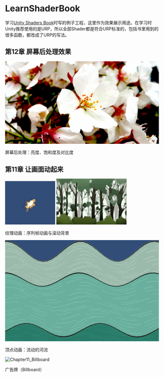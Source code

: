# LearnShaderBook
学习[Unity Shaders Book](https://github.com/candycat1992/Unity_Shaders_Book)时写的例子工程，这里作为效果展示用途。在学习时Unity推荐使用的是URP，所以全部Shader都是符合URP标准的，包括书里用到的很多函数，都改成了URP的写法。

## 第12章 屏幕后处理效果

![Chapter12_BSC](ScreenShots/Chapter12_BSC.png)

屏幕后处理：亮度、饱和度及对比度

## 第11章 让画面动起来

![Chapter11_animation](ScreenShots/Chapter11_animation.gif)  ![Chapter11_ScrollingBackground](ScreenShots/Chapter11_scrollingback.gif)

纹理动画：序列帧动画与滚动背景

![Chapter11_river](ScreenShots/Chapter11_river.gif)

顶点动画：流动的河流

![Chapter11_Billboard](E:\UnityProjects\ShaderBook\ScreenShots\Chapter11_Billboard.png)

广告牌（Billboard）